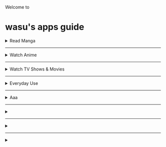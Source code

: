 Welcome to
# wasu's apps guide

<details><summary>Read Manga</summary>

[**Tachiyomi**](https://tachiyomi.org/) and its [forks](https://tachiyomi.org/forks/). `FOSS` `Extension based`

</details>

---

<details><summary>Watch Anime</summary>

[**Aniyomi**](https://aniyomi.jmir.xyz/) `FOSS` `Extension based`
> Fork of Tachiyomi for anime. 

| + | - |
| :-----------------: | :--------------: |
| Tachiyomi-like UI |  |
| Let both watch anime and read manga |  |


</details>

---

<details><summary>Watch TV Shows & Movies</summary>

[CloudStream](https://github.com/recloudstream/cloudstream) `FOSS` `Extension based`

</details>

---

<details><summary>Everyday Use</summary>

[FooView](https://www.fooview.com/) [`▶Google Play`](https://play.google.com/store/apps/details?id=com.fooview.android.fooview)  
> FooView is a floating ball with gestures, 500+ featuers all in one touch.

</details>

---

<details><summary>Aaa</summary>
  <details><summary>
  
  [LinkName]()
  
  </summary>
  
  hdjdjf
  
  </details>

</details>

---

<details><summary></summary>

[]()

</details>

---

<details><summary></summary>

[]()

</details>

---

<details><summary></summary>

[]()

</details>
